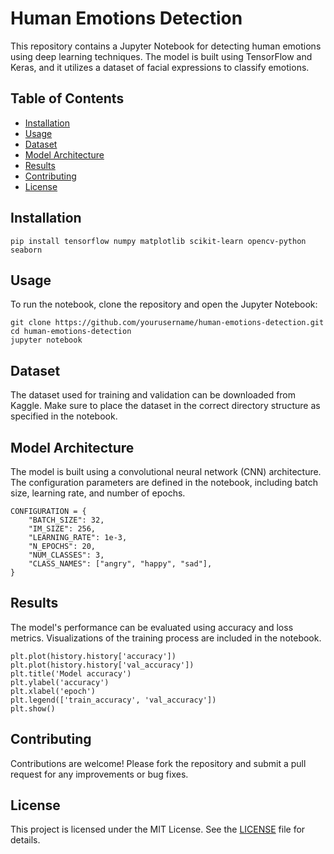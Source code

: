 <!DOCTYPE html>
<html lang="en">
<head>
    <meta charset="UTF-8">
    <meta name="viewport" content="width=device-width, initial-scale=1.0">
<!--     <title>Human Emotions Detection</title> -->
</head>
<body>

<h1>Human Emotions Detection</h1>
<p>This repository contains a Jupyter Notebook for detecting human emotions using deep learning techniques. The model is built using TensorFlow and Keras, and it utilizes a dataset of facial expressions to classify emotions.</p>

<h2>Table of Contents</h2>
<ul>
    <li><a href="#installation">Installation</a></li>
    <li><a href="#usage">Usage</a></li>
    <li><a href="#dataset">Dataset</a></li>
    <li><a href="#model-architecture">Model Architecture</a></li>
    <li><a href="#results">Results</a></li>
    <li><a href="#contributing">Contributing</a></li>
    <li><a href="#license">License</a></li>
</ul>

<h2 id="installation">Installation</h2>
<pre><code>pip install tensorflow numpy matplotlib scikit-learn opencv-python seaborn</code></pre>

<h2 id="usage">Usage</h2>
<p>To run the notebook, clone the repository and open the Jupyter Notebook:</p>
<pre><code>git clone https://github.com/yourusername/human-emotions-detection.git
cd human-emotions-detection
jupyter notebook</code></pre>

<h2 id="dataset">Dataset</h2>
<p>The dataset used for training and validation can be downloaded from Kaggle. Make sure to place the dataset in the correct directory structure as specified in the notebook.</p>

<h2 id="model-architecture">Model Architecture</h2>
<p>The model is built using a convolutional neural network (CNN) architecture. The configuration parameters are defined in the notebook, including batch size, learning rate, and number of epochs.</p>
<pre><code>CONFIGURATION = {
    "BATCH_SIZE": 32,
    "IM_SIZE": 256,
    "LEARNING_RATE": 1e-3,
    "N_EPOCHS": 20,
    "NUM_CLASSES": 3,
    "CLASS_NAMES": ["angry", "happy", "sad"],
}</code></pre>

<h2 id="results">Results</h2>
<p>The model's performance can be evaluated using accuracy and loss metrics. Visualizations of the training process are included in the notebook.</p>
<pre><code>plt.plot(history.history['accuracy'])
plt.plot(history.history['val_accuracy'])
plt.title('Model accuracy')
plt.ylabel('accuracy')
plt.xlabel('epoch')
plt.legend(['train_accuracy', 'val_accuracy'])
plt.show()</code></pre>

<h2 id="contributing">Contributing</h2>
<p>Contributions are welcome! Please fork the repository and submit a pull request for any improvements or bug fixes.</p>

<h2 id="license">License</h2>
<p>This project is licensed under the MIT License. See the <a href="LICENSE">LICENSE</a> file for details.</p>

</body>
</html>
